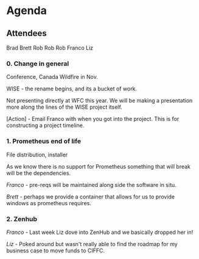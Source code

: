# Agenda

## Attendees

Brad
Brett
Rob
Rob
Rob
Franco
Liz

### 0. Change in general

Conference, Canada Wildfire in Nov.

WISE - the rename begins, and its a bucket of work.

Not presenting directly at WFC this year. We will be making a presentation more along the lines of the WISE project itself.

[Action] - Email Franco with when you got into the project. This is for constructing a project timeline.

### 1. Prometheus end of life

File distribution, installer

As we know there is no support for Prometheus something that will break will be the dependencies.

_Franco_ - pre-reqs will be maintained along side the software in situ.

_Brett_ - perhaps we provide a container that allows for us to provide windows as prometheus requires.

### 2. Zenhub

_Franco_ - Last week Liz dove into ZenHub and we basically dropped her in!

_Liz_ - Poked around but wasn't really able to find the roadmap for my business case to move funds to CIFFC.
